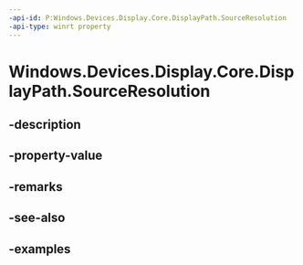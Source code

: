 ```yaml
---
-api-id: P:Windows.Devices.Display.Core.DisplayPath.SourceResolution
-api-type: winrt property
---
```


<!-- Property syntax.
public IReference<SizeInt32> SourceResolution { get;  set; }
-->

# Windows.Devices.Display.Core.DisplayPath.SourceResolution

## -description

## -property-value

## -remarks

## -see-also

## -examples


